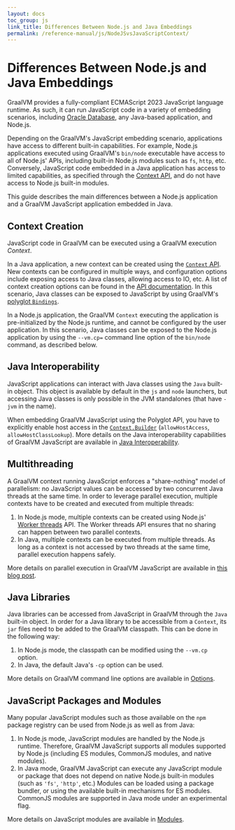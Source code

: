 ```yaml
---
layout: docs
toc_group: js
link_title: Differences Between Node.js and Java Embeddings
permalink: /reference-manual/js/NodeJSvsJavaScriptContext/
---
```

# Differences Between Node.js and Java Embeddings

GraalVM provides a fully-compliant ECMAScript 2023 JavaScript language runtime.
As such, it can run JavaScript code in a variety of embedding scenarios, including [Oracle Database](https://medium.com/graalvm/mle-executing-javascript-in-oracle-database-c545feb1a010), any Java-based application, and Node.js.

Depending on the GraalVM's JavaScript embedding scenario, applications have access to different built-in capabilities.
For example, Node.js applications executed using GraalVM's `bin/node` executable have access to all of Node.js' APIs, including built-in Node.js modules such as `fs`, `http`, etc.
Conversely, JavaScript code embedded in a Java application has access to limited capabilities, as specified through the [Context API](https://github.com/oracle/graal/blob/master/docs/reference-manual/embedding/embed-languages.md#compile-and-run-a-polyglot-application), and do not have access to Node.js built-in modules.

This guide describes the main differences between a Node.js application and a GraalVM JavaScript application embedded in Java.

## Context Creation

JavaScript code in GraalVM can be executed using a GraalVM execution _Context_.

In a Java application, a new context can be created using the [`Context` API](https://www.graalvm.org/sdk/javadoc/org/graalvm/polyglot/Context.html).
New contexts can be configured in multiple ways, and configuration options include exposing access to Java classes, allowing access to IO, etc.
A list of context creation options can be found in the [API documentation](https://www.graalvm.org/sdk/javadoc/org/graalvm/polyglot/Context.html).
In this scenario, Java classes can be exposed to JavaScript by using GraalVM's [polyglot `Bindings`](https://www.graalvm.org/sdk/javadoc/org/graalvm/polyglot/Context.html#getPolyglotBindings--).

In a Node.js application, the GraalVM `Context` executing the application is pre-initialized by the Node.js runtime, and cannot be configured by the user application.
In this scenario, Java classes can be exposed to the Node.js application by using the `--vm.cp=` command line option of the `bin/node` command, as described below.


## Java Interoperability

JavaScript applications can interact with Java classes using the `Java` built-in object.
This object is available by default in the `js` and `node` launchers, but accessing Java classes is only possible in the JVM standalones (that have `-jvm` in the name).

When embedding GraalVM JavaScript using the Polyglot API, you have to explicitly enable host access in the [`Context.Builder`](https://www.graalvm.org/sdk/javadoc/org/graalvm/polyglot/Context.Builder.html) (`allowHostAccess`, `allowHostClassLookup`).
More details on the Java interoperability capabilities of GraalVM JavaScript are available in [Java Interoperability](JavaInteroperability.md).

## Multithreading

A GraalVM context running JavaScript enforces a "share-nothing" model of parallelism: no JavaScript values can be accessed by two concurrent Java threads at the same time.
In order to leverage parallel execution, multiple contexts have to be created and executed from multiple threads:

1. In Node.js mode, multiple contexts can be created using Node.js' [Worker threads](https://nodejs.org/api/worker_threads.html) API.
The Worker threads API ensures that no sharing can happen between two parallel contexts.
2. In Java, multiple contexts can be executed from multiple threads.
As long as a context is not accessed by two threads at the same time, parallel execution happens safely.

More details on parallel execution in GraalVM JavaScript are available in [this blog post](https://medium.com/graalvm/multi-threaded-java-javascript-language-interoperability-in-graalvm-2f19c1f9c37b).

## Java Libraries

Java libraries can be accessed from JavaScript in GraalVM through the `Java` built-in object.
In order for a Java library to be accessible from a `Context`, its `jar` files need to be added to the GraalVM classpath. This can be done in the following way:

1. In Node.js mode, the classpath can be modified using the `--vm.cp` option.
2. In Java, the default Java's `-cp` option can be used.

More details on GraalVM command line options are available in [Options](Options.md).

## JavaScript Packages and Modules

Many popular JavaScript modules such as those available on the `npm` package registry can be used from Node.js as well as from Java:

1. In Node.js mode, JavaScript modules are handled by the Node.js runtime.
Therefore, GraalVM JavaScript supports all modules supported by Node.js (including ES modules, CommonJS modules, and native modules).
2. In Java mode, GraalVM JavaScript can execute any JavaScript module or package that does not depend on native Node.js built-in modules (such as `'fs'`, `'http'`, etc.)
Modules can be loaded using a package bundler, or using the available built-in mechanisms for ES modules.
CommonJS modules are supported in Java mode under an experimental flag.

More details on JavaScript modules are available in [Modules](Modules.md).
